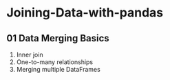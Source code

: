 # Joining-Data-with-pandas
## 01 Data Merging Basics
1. Inner join
2. One-to-many relationships
3. Merging multiple DataFrames
